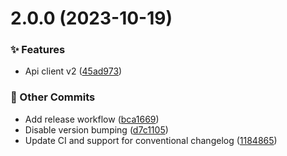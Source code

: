 # 2.0.0 (2023-10-19)

### ✨ Features

* Api client v2 ([45ad973](https://github.com/localazy/api-client/commit/45ad973))


### 🧰 Other Commits

* Add release workflow ([bca1669](https://github.com/localazy/api-client/commit/bca1669))
* Disable version bumping ([d7c1105](https://github.com/localazy/api-client/commit/d7c1105))
* Update CI and support for conventional changelog ([1184865](https://github.com/localazy/api-client/commit/1184865))

